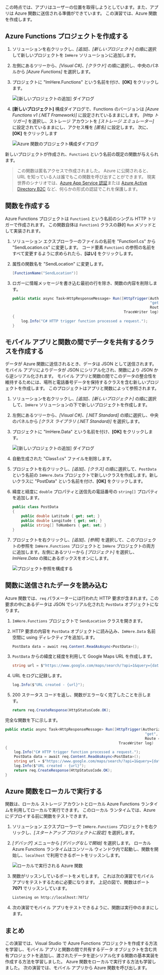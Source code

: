 この時点では、アプリはユーザーの位置を取得しようとしています。また、アプリは Azure 関数に送信される準備ができています。 この演習では、Azure 関数を作成します。

## <a name="create-an-azure-functions-project"></a>Azure Functions プロジェクトを作成する

1. ソリューションを右クリックし、*[追加]、[新しいプロジェクト]* の順に選択して新しいプロジェクトを `ImHere` ソリューションに追加します。

1. 左側にあるツリーから、*[Visual C#]、[クラウド]* の順に選択し、中央のパネルから *[Azure Functions]* を選択します。

1. プロジェクトに "ImHere.Functions" という名前を付け、**[OK]** をクリックします。

    ![[新しいプロジェクトの追加] ダイアログ](../media/5-add-new-functions-project.png)

1. **[新しいプロジェクト]** 構成ダイアログで、Functions のバージョンは *[Azure Functions v1 (.NET Framework)]* に設定されているままにします。 *[Http トリガー]* を選択し、ストレージ アカウントを *[ストレージ エミュレーター]* に設定されているままにし、アクセス権を *[匿名]* に設定します。 次に、**[OK]** をクリックします

    ![Azure 関数のプロジェクト構成ダイアログ](../media/5-configure-trigger.png)

新しいプロジェクトが作成され、`Function1` という名前の既定の関数が与えられます。

> この関数は匿名アクセスで作成されました。 Azure に公開されると、URL を知っている人は誰でもこの関数を呼び出すことができます。 現実世界のシナリオでは、[Azure App Service 認証](https://docs.microsoft.com/azure/app-service/app-service-authentication-overview)または [Azure Active Directory B2C](https://docs.microsoft.com/azure/active-directory-b2c) など、何らかの形式の認証でこれを保護します。

## <a name="create-the-function"></a>関数を作成する

Azure Functions プロジェクトは `Function1` という名前のシングル HTTP トリガーで作成されます。 この関数自体は `Function1` クラスの静的 `Run` メソッドとして実装されます。

1. ソリューション エクスプローラーのファイルの名前を "Function1.cs" から "SendLocation.cs" に変更します。 コード要素 `Function1` の参照の名前をすべて変更するように求められたら、**[はい]** をクリックします。

1. 属性の関数名を "SendLocation" に変更します。

    ```cs
    [FunctionName("SendLocation")]
    ```

1. ロガーに情報メッセージを書き込む最初の行を除き、関数の内容を削除します。

    ```cs
    public static async Task<HttpResponseMessage> Run([HttpTrigger(AuthorizationLevel.Anonymous,
                                                                   "get", "post",
                                                                   Route = null)]HttpRequestMessage req,
                                                       TraceWriter log)
    {
        log.Info("C# HTTP trigger function processed a request.");
    }
    ```

## <a name="create-a-class-to-share-data-between-the-mobile-app-and-function"></a>モバイル アプリと関数の間でデータを共有するクラスを作成する

データが Azure 関数に送信されるとき、データは JSON として送信されます。 モバイル アプリによりデータが JSON にシリアル化され、関数により JSON から逆シリアル化されます。 モバイル アプリと関数の間でこのデータの整合性を維持するためには、場所と電話番号データを保持するクラスを含む新しいプロジェクトを作成します。 このプロジェクトはアプリと関数によって参照されます。

1. ソリューションを右クリックし、*[追加]、[新しいプロジェクト]* の順に選択して、`ImHere` ソリューションの下で新しいプロジェクトを作成します。

1. 左側にあるツリーから、*[Visual C#]、[.NET Standard]* の順に選択し、中央のパネルから *[クラス ライブラリ (.NET Standard)]* を選択します。

1. プロジェクトに "ImHere.Data" という名前を付け、**[OK]** をクリックします。

    ![[新しいプロジェクトの追加] ダイアログ](../media/5-add-new-net-standard-project.png)

1. 自動生成された "Class1.cs" ファイルを削除します。

1. プロジェクトを右クリックし、*[追加]、[クラス]* の順に選択して、`PostData` という名前の `ImHere.Data` プロジェクトで新しいクラスを作成します。新しいクラスに "PostData" という名前を付け、**[OK]** をクリックします。

1. 緯度と経度に `double` プロパティと送信先の電話番号の `string[]` プロパティを追加します。

    ```cs
    public class PostData
    {
        public double Latitude { get; set; }
        public double Longitude { get; set; }
        public string[] ToNumbers { get; set; }
    }
    ```

1. プロジェクトを右クリックし、*[追加]、[参照]* を選択して、このプロジェクトの参照を `ImHere.Functions` プロジェクトと `ImHere` プロジェクトの両方に追加します。左側にあるツリーから *[プロジェクト]* を選択し、*ImHere.Data* の隣にあるボックスをオンにします。

    ![プロジェクト参照を構成する](../media/5-configure-project-references.png)

## <a name="read-the-data-sent-to-the-function"></a>関数に送信されたデータを読み込む

Azure 関数では、`req` パラメーターには行われた HTTP 要求が含まれます。この要求の中にあるデータは JSON でシリアル化された `PostData` オブジェクトになります。

1. `ImHere.Functions` プロジェクトで `SendLocation` クラスを開きます。

1. HTTP 要求の内容を `PostData` オブジェクトに読み込み、`ImHere.Data` 名前空間に using ディレクティブを追加します。

    ```cs
    PostData data = await req.Content.ReadAsAsync<PostData>();
    ```

1. `PostData` からの緯度と経度を利用して Google Maps URL を作成します。

   ```cs
   string url = $"https://www.google.com/maps/search/?api=1&query={data.Latitude},{data.Longitude}";
   ```

1. URL をログに記録します。

    ```cs
    log.Info($"URL created - {url}");
    ```

1. 200 ステータス コードを返し、関数がエラーなく完了したことを示します。

    ```cs
    return req.CreateResponse(HttpStatusCode.OK);
    ```

完全な関数を下に示します。

```cs
public static async Task<HttpResponseMessage> Run([HttpTrigger(AuthorizationLevel.Anonymous,
                                                                "get", "post",
                                                                Route = null)]HttpRequestMessage req,
                                                    TraceWriter log)
{
    log.Info("C# HTTP trigger function processed a request.");
    PostData data = await req.Content.ReadAsAsync<PostData>();
    string url = $"https://www.google.com/maps/search/?api=1&query={data.Latitude},{data.Longitude}";
    log.Info($"URL created - {url}");
    return req.CreateResponse(HttpStatusCode.OK);
}
```

## <a name="run-the-azure-function-locally"></a>Azure 関数をローカルで実行する

関数は、ローカル ストレージ アカウントとローカル Azure Functions ランタイムを利用してローカルで実行できます。 このローカル ランタイムでは、Azure にデプロイする前に関数をテストできます。

1. ソリューション エクスプローラーで `ImHere.Functions` プロジェクトを右クリックし、*[スタートアップ プロジェクトに設定]* を選択します。

1. *[デバッグ]* メニューから *[デバッグなしで開始]* を選択します。 ローカル Azure Functions ランタイムはコンソール ウィンドウ内で起動し、関数を開始し、`localhost` で利用できるポートをリッスンします。

    ![ローカルで実行される Azure 関数](../media/5-function-running-locally.png)

1. 関数がリッスンしているポートをメモします。 これは次の演習でモバイル アプリをテストするために必要になります。 上記の図で、関数はポート **7071** でリッスンしています。

    ```sh
    Listening on http://localhost:7071/
    ```

1. 次の演習でモバイル アプリをテストできるように、関数は実行中のままにします。

## <a name="summary"></a>まとめ

この演習では、Visual Studio で Azure Functions プロジェクトを作成する方法を学習し、モバイル アプリと関数の間で共有するデータ オブジェクトを含む共有プロジェクトを追加し、渡されたデータを逆シリアル化する関数の基本実装を作成する方法を学習しました。 Azure 関数をローカルで実行する方法も学習しました。 次の演習では、モバイル アプリから Azure 関数を呼び出します。